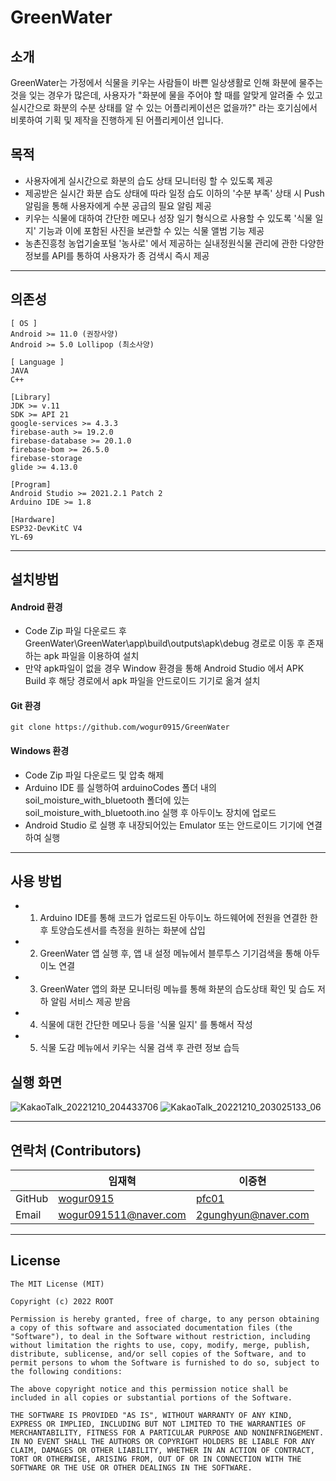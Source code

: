 # GreenWater


## 소개

GreenWater는 가정에서 식물을 키우는 사람들이 바쁜 일상생활로 인해 화분에 물주는 것을 잊는 경우가 많은데, 사용자가 "화분에 물을 주어야 할 때를 알맞게 알려줄 수 있고 실시간으로 화분의 수분 상태를 알 수 있는 어플리케이션은 없을까?" 라는 호기심에서 비롯하여 기획 및 제작을 진행하게 된 어플리케이션 입니다.


## 목적
- 사용자에게 실시간으로 화분의 습도 상태 모니터링 할 수 있도록 제공
- 제공받은 실시간 화분 습도 상태에 따라 일정 습도 이하의 '수분 부족' 상태 시 Push 알림을 통해 사용자에게 수분 공급의 필요 알림 제공
- 키우는 식물에 대하여 간단한 메모나 성장 일기 형식으로 사용할 수 있도록 '식물 일지' 기능과 이에 포함된 사진을 보관할 수 있는 식물 앨범 기능 제공
- 농촌진흥청 농업기술포털 '농사로' 에서 제공하는 실내정원식물 관리에 관한 다양한 정보를 API를 통하여 사용자가 종 검색시 즉시 제공


-----

## 의존성
```
[ OS ]
Android >= 11.0 (권장사양)
Android >= 5.0 Lollipop (최소사양)

[ Language ]
JAVA
C++

[Library]
JDK >= v.11
SDK >= API 21
google-services >= 4.3.3
firebase-auth >= 19.2.0
firebase-database >= 20.1.0
firebase-bom >= 26.5.0
firebase-storage
glide >= 4.13.0

[Program]
Android Studio >= 2021.2.1 Patch 2
Arduino IDE >= 1.8

[Hardware]
ESP32-DevKitC V4
YL-69
```
-----

## 설치방법

#### Android 환경
- Code Zip 파일 다운로드 후 GreenWater\GreenWater\app\build\outputs\apk\debug 경로로 이동 후 존재하는 apk 파일을 이용하여 설치
- 만약 apk파일이 없을 경우 Window 환경을 통해 Android Studio 에서 APK Build 후 해당 경로에서 apk 파일을 안드로이드 기기로 옮겨 설치


#### Git 환경
```
git clone https://github.com/wogur0915/GreenWater
```


#### Windows 환경
- Code Zip 파일 다운로드 및 압축 해제
- Arduino IDE 를 실행하여 arduinoCodes 폴더 내의 soil_moisture_with_bluetooth 폴더에 있는 soil_moisture_with_bluetooth.ino 실행 후 아두이노 장치에 업로드
- Android Studio 로 실행 후 내장되어있는 Emulator 또는 안드로이드 기기에 연결하여 실행

-----

## 사용 방법

- 1. Arduino IDE를 통해 코드가 업로드된 아두이노 하드웨어에 전원을 연결한 한 후 토양습도센서를 측정을 원하는 화분에 삽입
- 2. GreenWater 앱 실행 후, 앱 내 설정 메뉴에서 블루투스 기기검색을 통해 아두이노 연결
- 3. GreenWater 앱의 화분 모니터링 메뉴를 통해 화분의 습도상태 확인 및 습도 저하 알림 서비스 제공 받음
- 4. 식물에 대헌 간단한 메모나 등을 '식물 일지' 를 통해서 작성
- 5. 식물 도감 메뉴에서 키우는 식물 검색 후 관련 정보 습득


## 실행 화면

![KakaoTalk_20221210_204433706](https://user-images.githubusercontent.com/34836246/206853405-a1ad426b-dde9-4ccc-b3f2-08b2641f284e.jpg)
![KakaoTalk_20221210_203025133_06](https://user-images.githubusercontent.com/34836246/206853426-7a7c473e-31ea-4d54-acea-ce94d2a9de21.jpg)

-----

## 연락처 (Contributors)

| |임재혁|이중현|
|------|----|----|
|GitHub| [wogur0915](https://github.com/wogur0915)              |      [pfc01](https://github.com/pfc01)         |
|Email | wogur091511@naver.com                                  |     2gunghyun@naver.com                          |

-----

## License

```
The MIT License (MIT)

Copyright (c) 2022 ROOT

Permission is hereby granted, free of charge, to any person obtaining a copy of this software and associated documentation files (the "Software"), to deal in the Software without restriction, including without limitation the rights to use, copy, modify, merge, publish, distribute, sublicense, and/or sell copies of the Software, and to permit persons to whom the Software is furnished to do so, subject to the following conditions:

The above copyright notice and this permission notice shall be included in all copies or substantial portions of the Software.

THE SOFTWARE IS PROVIDED "AS IS", WITHOUT WARRANTY OF ANY KIND, EXPRESS OR IMPLIED, INCLUDING BUT NOT LIMITED TO THE WARRANTIES OF MERCHANTABILITY, FITNESS FOR A PARTICULAR PURPOSE AND NONINFRINGEMENT. IN NO EVENT SHALL THE AUTHORS OR COPYRIGHT HOLDERS BE LIABLE FOR ANY CLAIM, DAMAGES OR OTHER LIABILITY, WHETHER IN AN ACTION OF CONTRACT, TORT OR OTHERWISE, ARISING FROM, OUT OF OR IN CONNECTION WITH THE SOFTWARE OR THE USE OR OTHER DEALINGS IN THE SOFTWARE.
```
